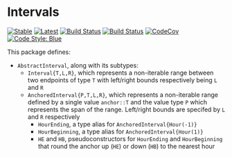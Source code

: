# Intervals

[![Stable](https://img.shields.io/badge/docs-stable-blue.svg)](https://invenia.github.io/Intervals.jl/stable)
[![Latest](https://img.shields.io/badge/docs-latest-blue.svg)](https://invenia.github.io/Intervals.jl/latest)
[![Build Status](https://travis-ci.com/invenia/Intervals.jl.svg?branch=master)](https://travis-ci.com/invenia/Intervals.jl)
[![Build Status](https://ci.appveyor.com/api/projects/status/github/invenia/Intervals.jl?svg=true)](https://ci.appveyor.com/project/invenia/Intervals-jl)
[![CodeCov](https://codecov.io/gh/invenia/Intervals.jl/branch/master/graph/badge.svg)](https://codecov.io/gh/invenia/Intervals.jl)
[![Code Style: Blue](https://img.shields.io/badge/code%20style-blue-4495d1.svg)](https://github.com/invenia/BlueStyle)

This package defines:
* `AbstractInterval`, along with its subtypes:
  * `Interval{T,L,R}`, which represents a non-iterable range between two endpoints of type `T`
    with left/right bounds respectively being `L` and `R`
  * `AnchoredInterval{P,T,L,R}`, which represents a non-iterable range defined by a single
    value `anchor::T` and the value type `P` which represents the span of the range. Left/right bounds are specifed
    by `L` and `R` respectively
    * `HourEnding`, a type alias for `AnchoredInterval{Hour(-1)}`
    * `HourBeginning`, a type alias for `AnchoredInterval{Hour(1)}`
    * `HE` and `HB`, pseudoconstructors for `HourEnding` and `HourBeginning` that round the
      anchor up (`HE`) or down (`HB`) to the nearest hour

